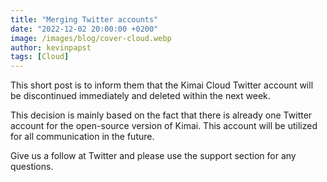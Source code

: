 ```yaml
---
title: "Merging Twitter accounts"
date: "2022-12-02 20:00:00 +0200"
image: /images/blog/cover-cloud.webp
author: kevinpapst
tags: [Cloud]
---
```


This short post is to inform them that the Kimai Cloud Twitter account will be discontinued immediately and deleted within the next week.

This decision is mainly based on the fact that there is already one Twitter account for the open-source version of Kimai.
This account will be utilized for all communication in the future. 

Give us a follow at Twitter and please use the support section for any questions.
